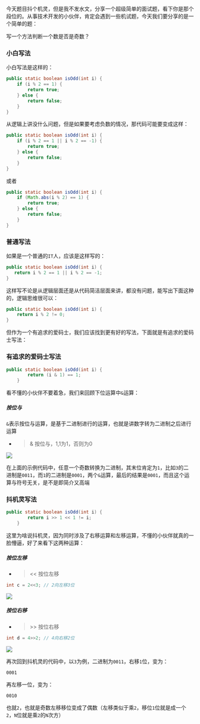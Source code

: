 今天题目抖个机灵，但是我不发水文，分享一个超级简单的面试题，看下你是那个段位的。从事技术开发的小伙伴，肯定会遇到一些机试题，今天我们要分享的是一个简单的题：

写一个方法判断一个数是否是奇数？

### 小白写法

小白写法是这样的：

```java
public static boolean isOdd(int i) {
    if (i % 2 == 1) {
        return true;
    } else {
        return false;
    }
}
```

从逻辑上讲没什么问题，但是如果要考虑负数的情况，那代码可能要变成这样：

```java
public static boolean isOdd(int i) {
    if (i % 2 == 1 || i % 2 == -1) {
        return true;
    } else {
        return false;
    }
}
```

或者

```java
public static boolean isOdd(int i) {
    if (Math.abs(i % 2) == 1) {
        return true;
    } else {
        return false;
    }
}
```

### 普通写法

如果是一个普通的`IT`人，应该是这样写的：

```java
public static boolean isOdd(int i) {
   return i % 2 == 1 || i % 2 == -1;
}
```

这样写不论是从逻辑层面还是从代码简洁层面来讲，都没有问题，能写出下面这种的，逻辑思维很可以：

```java
public static boolean isOdd(int i) {
    return i % 2 != 0;
}
```

但作为一个有追求的爱码士，我们应该找到更有好的写法，下面就是有追求的爱码士写法：

### 有追求的爱码士写法

```java
public static boolean isOdd(int i) {
        return (i & 1) == 1;
    }
```

看不懂的小伙伴不要着急，我们来回顾下位运算中`&`运算：

##### 按位与

`&`表示按位与运算，是基于二进制进行的运算，也就是讲数字转为二进制之后进行运算

- > &  按位与，1,1为1，否则为0

![](https://syske-pic-bed.oss-cn-hangzhou.aliyuncs.com/imgs/images/yu.png)

在上面的示例代码中，任意一个奇数转换为二进制，其末位肯定为`1`，比如`3`的二进制是`0011`，而`1`的二进制是`0001`，两个`&`运算，最后的结果是`0001`，而且这个运算与符号无关，是不是即简介又高端

### 抖机灵写法

```java
public static boolean isOdd(int i) {
        return i >> 1 << 1 != i;
    }
```

这里为啥说抖机灵，因为同时涉及了右移运算和左移运算，不懂的小伙伴就真的一脸懵逼，好了来看下这两种运算：

##### 按位左移

- > << 按位左移

```java
int c = 2<<3; // 2向左移3位
```

![](https://syske-pic-bed.oss-cn-hangzhou.aliyuncs.com/imgs/images/left.png)

##### 按位右移

- > \>> 按位右移

```java
int d = 4>>2; // 4向右移2位
```

![](https://syske-pic-bed.oss-cn-hangzhou.aliyuncs.com/imgs/images/right.png)

再次回到抖机灵的代码中，以`3`为例，二进制为`0011`，右移`1`位，变为：

```
0001
```

再左移一位，变为：

```
0010
```

也就`2`，也就是奇数左移移位变成了偶数（左移类似于乘`2`，移位`1`位就是成一个`2`，`N`位就是乘`2`的`N`次方）